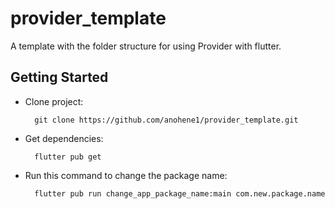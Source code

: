 # provider_template

A template with the folder structure for using Provider with flutter.

## Getting Started

- Clone project:
  ```
    git clone https://github.com/anohene1/provider_template.git
  ```
- Get dependencies:
  ```
    flutter pub get
  ```
- Run this command to change the package name:
  ```
    flutter pub run change_app_package_name:main com.new.package.name
  ```
